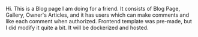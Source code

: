Hi. This is a Blog page I am doing for a friend. 
It consists of Blog Page, Gallery, Owner's Articles, and it has users which can make comments and like each comment when authorized.
Frontend template was pre-made, but I did modify it quite a bit. It will be dockerized and hosted.